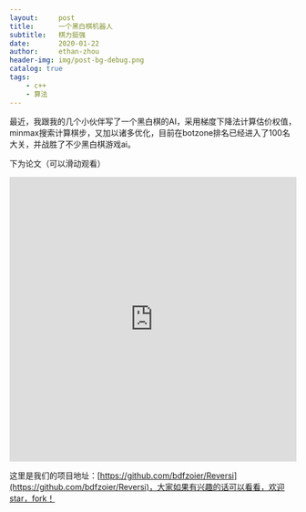 ```yaml
---
layout:     post
title:      一个黑白棋机器人
subtitle:   棋力挺强
date:       2020-01-22
author:     ethan-zhou
header-img: img/post-bg-debug.png
catalog: true
tags:
    - c++
    - 算法
---
```


最近，我跟我的几个小伙伴写了一个黑白棋的AI，采用梯度下降法计算估价权值，minmax搜索计算棋步，又加以诸多优化，目前在botzone排名已经进入了100名大关，并战胜了不少黑白棋游戏ai。

下为论文（可以滑动观看）

<iframe src="https://view.officeapps.live.com/op/embed.aspx?src=http%3A%2F%2Fblog%2De%2Ega%3A80%2Fdemo%2F%25E5%259F%25BA%25E4%25BA%258EMIN%2DMAX%25E6%2590%259C%25E7%25B4%25A2%25E7%259A%2584%25E9%259B%25B6%25E5%2592%258C%25E5%258D%259A%25E5%25BC%2588AI%2Edocx&amp;wdStartOn=1" width="100%" height="500px" frameborder="0">This is an embedded <a target="_blank" href="https://office.com">Microsoft Office</a> document, powered by <a target="_blank" href="https://office.com/webapps">Office</a>.</iframe>

这里是我们的项目地址：[https://github.com/bdfzoier/Reversi](https://github.com/bdfzoier/Reversi)，大家如果有兴趣的话可以看看，欢迎star，fork！
